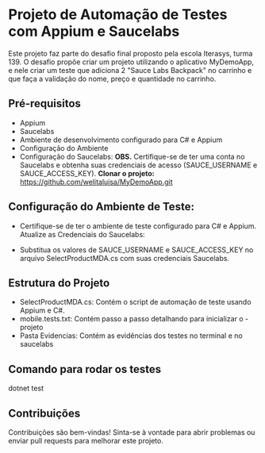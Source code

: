 # Projeto de Automação de Testes com Appium e Saucelabs

Este projeto faz parte do desafio final proposto pela escola Iterasys, turma 139.
O desafio propõe criar um projeto utilizando o aplicativo MyDemoApp, e   nele criar um teste que adiciona 2 "Sauce Labs Backpack" no carrinho e que faça a validação do nome, preço e quantidade no carrinho.

## Pré-requisitos
- Appium
- Saucelabs
- Ambiente de desenvolvimento configurado para C# e Appium
- Configuração do Ambiente
- Configuração do Saucelabs:
**OBS.**  Certifique-se de ter uma conta no Saucelabs e obtenha suas credenciais de acesso (SAUCE_USERNAME e SAUCE_ACCESS_KEY).
**Clonar o projeto:** https://github.com/welitaluisa/MyDemoApp.git

## Configuração do Ambiente de Teste:

- Certifique-se de ter o ambiente de teste configurado para C# e Appium.
Atualize as Credenciais do Saucelabs:

- Substitua os valores de SAUCE_USERNAME e SAUCE_ACCESS_KEY no arquivo SelectProductMDA.cs com suas credenciais Saucelabs.



## Estrutura do Projeto
- SelectProductMDA.cs: Contém o script de automação de teste usando Appium e C#.
- mobile.tests.txt: Contém passo a passo detalhando para inicializar o - projeto
- Pasta Evidencias: Contém as evidências dos testes no terminal e no saucelabs

## Comando para rodar os testes
dotnet test


## Contribuições
Contribuições são bem-vindas! Sinta-se à vontade para abrir problemas ou enviar pull requests para melhorar este projeto.
